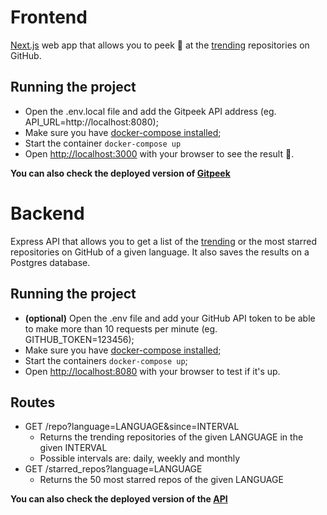 # Frontend

[Next.js](https://nextjs.org/) web app that allows you to peek 👀 at the [trending](https://github.com/trending) repositories on GitHub.

## Running the project

- Open the .env.local file and add the Gitpeek API address (eg. API_URL=http://localhost:8080);
- Make sure you have [docker-compose installed](https://docs.docker.com/compose/install/);
- Start the container `docker-compose up`
- Open [http://localhost:3000](http://localhost:3000) with your browser to see the result 👀️.

**You can also check the deployed version of [Gitpeek](https://gitpeek.vercel.app/)**

# Backend

Express API that allows you to get a list of the [trending](https://github.com/trending) or the most starred repositories on GitHub of a given language. It also saves the results on a Postgres database.

## Running the project

- **(optional)** Open the .env file and add your GitHub API token to be able to make more than 10 requests per minute (eg. GITHUB_TOKEN=123456);
- Make sure you have [docker-compose installed](https://docs.docker.com/compose/install/);
- Start the containers `docker-compose up`;
- Open [http://localhost:8080](http://localhost:8080) with your browser to test if it's up.

## Routes

- GET /repo?language=LANGUAGE&since=INTERVAL
    - Returns the trending repositories of the given LANGUAGE in the given INTERVAL
    - Possible intervals are: daily, weekly and monthly
- GET /starred_repos?language=LANGUAGE
    - Returns the 50 most starred repos of the given LANGUAGE

**You can also check the deployed version of the [API](https://gitpeekapi.herokuapp.com/)**


